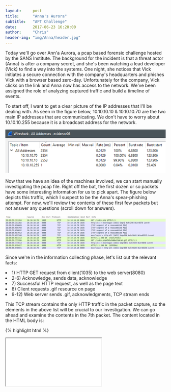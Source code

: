 ```yaml
---
layout:     post
title:      "Anna's Aurora"
subtitle:   "APT Challenge"
date:       2017-06-23 16:20:00
author:     "Chris"
header-img: "img/Anna/header.jpg"
---
```


Today we'll go over Ann'a Aurora, a pcap based forensic challenge hosted by the SANS Institute. The background for the incident is that a threat actor (Anna) is after a company secret, and she's been watching a lead developer (Vick) to find a way into the systems. One night, she notices that Vick initiates a secure connection with the company's headquarters and phishes Vick with a browser based zero-day. Unfortunately for the company, Vick clicks on the link and Anna now has access to the network. We've been assigned the role of analyzing captured traffic and build a timeline of events. 

To start off, I want to get a clear picture of the IP addresses that I'll be dealing with. As seen in the figure below, 10.10.10.10 & 10.10.10.70 are the two main IP addresses that are communicating. We don't have to worry about 10.10.10.255 because it is a broadcast address for the network.

![Figure One](/img/Anna/fig1.PNG)

Now that we have an idea of the machines involved, we can start manually investigating the pcap file. Right off the bat, the first dozen or so packets have some interesting information for us to pick apart. The figure below depicts this traffic, which I suspect to be the Anna's spear-phishing attempt. For now, we'll review the contents of these first few packets but not answer any questions (scroll down for answers).

![Figure Two](/img/Anna/fig2.PNG)

Since we're in the information collecting phase, let's list out the relevant facts:

<li>1) HTTP GET request from client(1035) to the web server(8080)</li> 
<li>2-6) Acknowledge, sends data, acknowledge </li> 
<li>7) Successful HTTP request, as well as the page text</li> 
<li>8) Client requests .gif resource on page</li>
<li>9-12) Web server sends .gif, acknowledgments, TCP stream ends</li>

This TCP stream contains the only HTTP traffic in the packet capture, so the elements in the above list will be crucial to our investigation. We can go ahead and examine the contents in the 7th packet. The content located in the HTML body is:

{% highlight html %}
<body>
<span id="jWfnzfLhenIemfKFynaujTIQUhzZVHTcZuJaeFtmqBXYrwn"><iframe src="/index.phpmfKSxSANkeTeNrah.gif" onload="CkoNbET(event)" /></span></body></html>
</body>
{% endhighlight %}

What we can gather from this information is that the page only displays a GIF, however there is much more under the hood. After noticing the onload tag inside the body, we can conclude that a script/element is being executed in the background once the page loads. The tag, "CkoNbET" points us to the head section of the HTML page, which is a container for data that is not displayed to the user. It makes sense that the attacker would not want the user to see this code, as it appears to be an HTML injection with JavaScript.

![Figure Three](/img/Anna/fig3.PNG)
<i>*Right click > Open Image in New Tab :)</i>

Since I'm not particularly well versed in JavaScript, I found a JavaScript Unpacker via Google that will allow us to examine the contents of the malicious script. Once I plugged in the code, JSUnpack generated an alert ([report here](http://jsunpack.jeek.org/?report=2b795e345aeee9994d16bd1b203ade99fc7a3ad7))that this code exploits a memory handling vulnerability ([CVE-2010-0249](https://cve.mitre.org/cgi-bin/cvename.cgi?name=CVE-2010-0249)) in Internet Explorer! Now we have an understanding of how the attacker has accessed the system, the remaining traffic consists of thousands of TCP packets that the questions answer.

<hr>
<h1>Question 1</h1>
<b>What was the full URI of Vick Timmes' original web request?</b>

The answer to this question is pretty simple. Inside WireShark, examine the HTTP tree inside the first packet and the Full request URI field is the answer.

{% highlight html %}
http://10.10.10.10:8080/index.php
{% endhighlight %}

<hr>
<h1>Question 2</h1>
<b>In response, the malicious web server sent back obfuscated JavaScript. Near the beginning of this code, the attacker created an array with 1300 elements labeled "COMMENT", then filled their data element with a string. What was the value of this string?</b>

The long string in the JavaScript had tripped me up for a bit. Initially I spent some time trying to decode it, assuming that there was some sort of meaning behind it. After several failed attempts, I dived back into the JavaScript and noticed that the data element was filled with the string "vEI". 

{% highlight javascript %}
  qSNgVkOrdIjaiFpPTfDjbPHQppHSGtzpmOOyqEbLEFxNqAxicRyZKKWiRWmUaDHFOuzHPHqLrRFSzQuPusTnQyqpQwVpARdlR[i].data = "vEI";
{% endhighlight %}

<hr>
<h1>Question 3</h1>
<b>Vick's computer made a second HTTP request for an object. What was the filename of the object that was requested? What is the MD5sum of the object that was returned?</b>

This two part question asks about the GIF element that was loaded previously. To answer the first part of the question, we can look at the HTTP GET Request (Figure 1 Above) and see that the name of the file is "index.phpmfKSxSANkeTeNrah.gif". As for the second part, the easiest way to obtain the file directly from the packet capture in WireShark is to Export HTTP Objects, save them to a folder, then use the terminal to find the sum. To investigate this packet capture, I am using SIFT Workstation 3.0 and the terminal has an MD5 utility for me to use. 

![Figure Three](/img/Anna/fig4.PNG)

<hr>
<h1>Question 4</h1>
<b>When was the TCP session on port 4444 opened? </b> <i>(Provide the number of seconds since the beginning of the packet capture, rounded to tenths of a second. ie, 49.5 seconds)</i>

To answer this question, I first used the expression filter to find the first occurrence of a system contacting the other on port 4444 with (tcp.dstport==4444). This occurred right after the HTML traffic we answered at the start, so I altered my expression filter to "tcp.stream eq 1". As seen in the figure below, the TCP handshake was initiated by Vicks machine (10.10.10.70) and acknowledged by the malicious host (10.10.10.70) on port 4444 at "23:40:00.6". 

![Figure Five](/img/Anna/fig5.PNG)

<u>Packet Capture Start:</u> 23:39:59.3
<u>TCP 4444 Opened:</u> 23:40:00.6
<u>Time Elapsed:</u> 1.3 seconds

<hr>
<h1>Question 5</h1>
<b>When was the TCP session on port 4444 closed?</b><i>(Provide the number of seconds since the beginning of the packet capture, rounded to tenths of a second. ie, 49.5 seconds)</i>

Using the same expression filter as above (tcp.stream eq 1), WireShark does the brute force of the work by locating the "FIN flag" for this TCP stream for me. All I need to do is scroll down to the end the list to see when the TCP connection on port 4444 was closed. 

![Figure Six](/img/Anna/fig6.PNG)

<u>Packet Capture Start:</u> 23:39:59.3
<u>TCP 4444 Closed:</u> 23:41:26.9
<u>Time Elapsed:</u> 87.5 seconds

<hr>
<h1>Question 6</h1>
<b>In packet 17, the malicious server sent a file to the client. What type of file was it? What was the MD5sum of the file?</b>

The question points us right to the packet where the data stream begins. Since the traffic is not encrypted, we can see the contents of the data stream. The first few bytes in the file transfer contains the file header. As seen in figure 6, the file header start with "MZ", meaning that the file transferred is a Windows executable. We can confirm this by the string "This File Cannot be executed in DOS mode".

![Figure Seven](/img/Anna/fig7.PNG)

The second part of the question asks us to locate the MD5 sum. While I was able to export HTTP objects to answer the first few questions, WireShark would not export Windows Executables. To workaround this, I simply followed the TCP Stream of the file transfer, then filtered the conversation to only show the packets sent from the malicious server to Vick's system, and finally saved it to a local folder without an extension (picture above). Similar to question 3, I used the "md5sum" utility to compute a hash for the Windows executable. You can see in the figure below that I also added the .exe extension to the file, but it generated the same MD5sum of "3b7f836dd107cf58c8aa94ff8b5720f6".

![Figure Eight](/img/Anna/fig8.PNG)

<hr>
<h1>Question 7</h1>
<b>Vick's computer repeatedly tried to connect back to the malicious server on port 4445, even after the original connection on port 4444 was closed. With respect to these repeated failed connection attempts: How often does the TCP initial sequence number (ISN) change? How often does the IP ID change? How often does the source port change?</b>

To answer the first question, "How often does the TCP initial sequence number (ISN) change?", I want to see the packets where Vick's computer is attempting to connect to port 4445 on the malicious server. To do this, I enter "tcp.dstport == 4445" in the expression field. Now we can see all of the failed connection attempts that Vick's computer made to the malicious server. To find the sequence number, I need to dive into the packet details. When doing so, you can see that the sequence number remains at 0 for each and every attempt. However, actual sequence number can be located in hex code in the packet. 

![Figure Nine](/img/Anna/fig9.PNG)

Notice in the figure above how the sequence number field is the same, however the hex changes. In the figure below, 3 packets later, the hex changes but the relative sequence number changes. To answer the first question, the TCP initial sequence number changes every three packets! <i>*The filter I used hides the server response, which is why the frame is 1159 and not 1156</i>

![Figure Ten](/img/Anna/fig10.PNG)

The next piece of the question wants to know how often the IP ID changes. To answer this question, we simply look at the Identification field for each packet sent to the malicious server at port 4445. From what I gathered, the IP ID increments by one for each packet sent. 

The final part of the question wants to know when the source port changes. As Vick's computer attempts to connect, we can see that after around 12 seconds or so his computer tries to connection a different port. This occurs from port 1037 until 1044, when his computer finally connects with the malicious server on port 4445.

![Figure Eleven](/img/Anna/fig11.PNG)

<hr>
<h1>Question 8</h1>
<b>Eventually, the malicious server responded and opened a new connection. When was the TCP connection on port 4445 first successfully completed?  (Provide the number of seconds since the beginning of the packet capture, rounded to tenths of a second. ie, 49.5 seconds)</b>

After browsing through all of the connection attempts,  I located the  successful connection to port 4445 at packet 1657, which occurred at 23:42:02.98. 

<u>Packet Capture Start:</u> 23:39:59.3
<u>TCP 4445 Opened:</u> 23:42:03.0
<u>Time Elapsed:</u> 124.3 seconds

<hr>
<h1>Question 9</h1>
<b>Subsequently, the malicious server sent an executable file to the client on port 4445. What was the MD5 sum of this executable file?</b>

To do this, I followed the exact same process as explained in question six. The answer is "78cfe283f752993959b4dbb74f41b87b".

![Figure Twelve](/img/Anna/fig12.PNG)

<hr>
<h1>Question 10</h1>
<b>When was the TCP connection on port 4445 closed? (Provide the number of seconds since the beginning of the packet capture, rounded to tenths of a second. ie, 49.5 seconds)</b>

Simply enough, I went to the end of the TCP stream ("tcp.stream eq 41") and noted the time. To confirm this is the end of the TCP stream, the WireShark GUI highlighted the packets that flagged the FIN field. 

![Figure Thirteen](/img/Anna/fig13.PNG)

<u>Packet Capture Start:</u> 23:39:59.3
<u>TCP 4445 Closed:</u> 23:43:17.8
<u>Time Elapsed:</u> 199.5 seconds

<hr>
<h1>Conclusion</h1>

That answers all of the questions for Ann's Aurora. A big thanks to the SANS Institute for hosting this challenge and keeping it alive online for me to improve my network forensics skills. I may revisit this challenge to decode 
